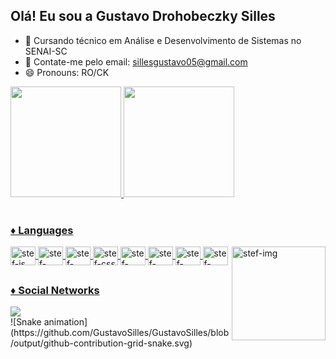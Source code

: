 ## Olá! Eu sou a Gustavo Drohobeczky Silles

- 🌱 Cursando técnico em Análise e Desenvolvimento de Sistemas no SENAI-SC
- 💬 Contate-me pelo email: sillesgustavo05@gmail.com
- 😄 Pronouns: RO/CK

<div display: inline_block>
  <a href = "https://github.com/GustavoSilles">
   <img height="177em" src="https://github-readme-stats.vercel.app/api?username=GustavoSilles&show_icons=true&theme=dark">
  <img height="177em" src="https://github-readme-stats.vercel.app/api/top-langs/?username=GustavoSilles&layout=compact&theme=dark">

 
 </div>
  
<div style="display: inline_block"><br>
  <h3>♦ Languages </h3>
  <img align = "center" alt = "stef-js" height = "30" width = "40" src= "https://cdn.jsdelivr.net/gh/devicons/devicon/icons/javascript/javascript-original.svg">
  <img align = "center" alt = "stef-html" height = "30" width = "40" src= "https://cdn.jsdelivr.net/gh/devicons/devicon/icons/html5/html5-original.svg">
  <img align = "center" alt = "stef-react" height = "30" width = "40" src= "https://cdn.jsdelivr.net/gh/devicons/devicon/icons/react/react-original.svg">
  <img align = "center" alt = "stef-css" height = "30" width = "40" src= "https://cdn.jsdelivr.net/gh/devicons/devicon/icons/css3/css3-original.svg">
 
  <img align = "center" alt = "stef-mysql" height = "30" width = "40" src= "https://cdn.jsdelivr.net/gh/devicons/devicon/icons/mysql/mysql-original.svg">
  <img align = "center" alt = "stef-postgresql" height = "30" width = "40" src= "https://cdn.jsdelivr.net/gh/devicons/devicon/icons/postgresql/postgresql-original.svg">
  <img align = "center" alt = "stef-nodejs" height = "30" width = "40" src= "https://cdn.jsdelivr.net/gh/devicons/devicon/icons/nodejs/nodejs-original.svg">
  <img align = "center" alt = "stef-nodejs" height = "30" width = "40" src= "https://cdn.jsdelivr.net/gh/devicons/devicon/icons/python/python-original.svg">
  <img align = "right" alt = "stef-img"  height = "150" width = "150" src = "https://i.picasion.com/pic92/ccb28a5d946dbcad714c42abbbd2c4da.gif">
</div>
  
  
 ##
 
  <div>
    <h3>♦ Social Networks</h3>
  <a href = "https://www.linkedin.com/in/gustavo-silles-a54583222/" target ="-blank"> <img src =          "https://img.shields.io/badge/LinkedIn-0077B5?style=for-the-badge&logo=linkedin&logoColor=white" target ="_blank" > </a>
    
    
  </div>
 ![Snake animation](https://github.com/GustavoSilles/GustavoSilles/blob/output/github-contribution-grid-snake.svg)
